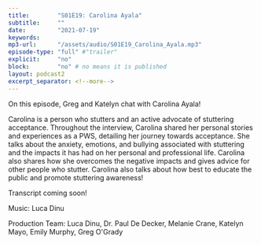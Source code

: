 ```yaml
---
title:        "S01E19: Carolina Ayala"
subtitle:     ""
date:         "2021-07-19"
keywords:
mp3-url:      "/assets/audio/S01E19_Carolina_Ayala.mp3"
episode-type: "full" #"trailer"
explicit:     "no"
block:        "no" # no means it is published
layout: podcast2
excerpt_separator: <!--more-->
---
```

On this episode, Greg and Katelyn chat with Carolina Ayala!

Carolina is a person who stutters and an active advocate of stuttering acceptance. Throughout the interview, Carolina shared her personal stories and experiences as a PWS, detailing her journey towards acceptance. She talks about the anxiety, emotions, and bullying associated with stuttering and the impacts it has had on her personal and professional life. Carolina also shares how she overcomes the negative impacts and gives advice for other people who stutter. Carolina also talks about how best to educate the public and promote stuttering awareness!
<!--more-->
Transcript coming soon!
<!--more-->
Music: Luca Dinu

Production Team: Luca Dinu, Dr. Paul De Decker, Melanie Crane, Katelyn Mayo, Emily Murphy, Greg O'Grady
